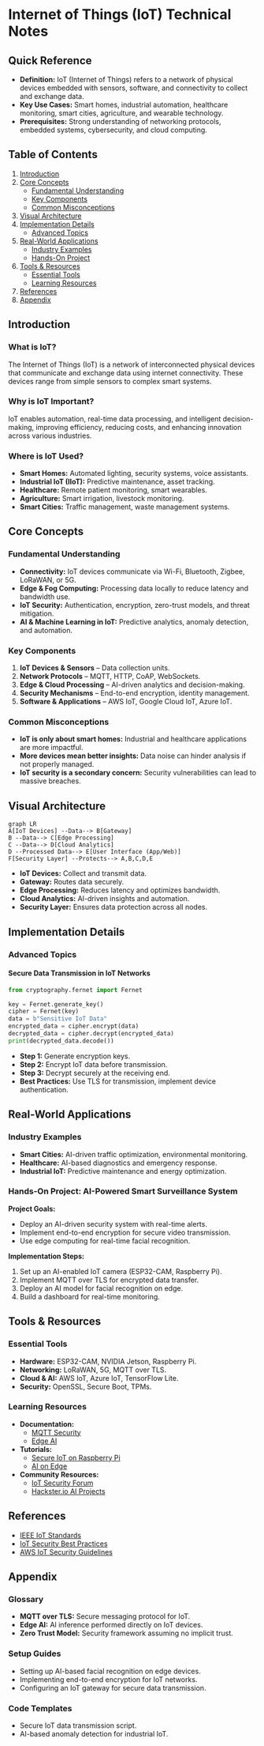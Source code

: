 # Internet of Things (IoT) Technical Notes
<!-- [An interconnected network of devices, sensors, and systems exchanging data in real time over the internet.] -->

## Quick Reference
- **Definition:** IoT (Internet of Things) refers to a network of physical devices embedded with sensors, software, and connectivity to collect and exchange data.
- **Key Use Cases:** Smart homes, industrial automation, healthcare monitoring, smart cities, agriculture, and wearable technology.
- **Prerequisites:** Strong understanding of networking protocols, embedded systems, cybersecurity, and cloud computing.

## Table of Contents
1. [Introduction](#introduction)
2. [Core Concepts](#core-concepts)
   - [Fundamental Understanding](#fundamental-understanding)
   - [Key Components](#key-components)
   - [Common Misconceptions](#common-misconceptions)
3. [Visual Architecture](#visual-architecture)
4. [Implementation Details](#implementation-details)
   - [Advanced Topics](#advanced-topics)
5. [Real-World Applications](#real-world-applications)
   - [Industry Examples](#industry-examples)
   - [Hands-On Project](#hands-on-project)
6. [Tools & Resources](#tools--resources)
   - [Essential Tools](#essential-tools)
   - [Learning Resources](#learning-resources)
7. [References](#references)
8. [Appendix](#appendix)

## Introduction
### What is IoT?
The Internet of Things (IoT) is a network of interconnected physical devices that communicate and exchange data using internet connectivity. These devices range from simple sensors to complex smart systems.

### Why is IoT Important?
IoT enables automation, real-time data processing, and intelligent decision-making, improving efficiency, reducing costs, and enhancing innovation across various industries.

### Where is IoT Used?
- **Smart Homes:** Automated lighting, security systems, voice assistants.
- **Industrial IoT (IIoT):** Predictive maintenance, asset tracking.
- **Healthcare:** Remote patient monitoring, smart wearables.
- **Agriculture:** Smart irrigation, livestock monitoring.
- **Smart Cities:** Traffic management, waste management systems.

## Core Concepts
### Fundamental Understanding
- **Connectivity:** IoT devices communicate via Wi-Fi, Bluetooth, Zigbee, LoRaWAN, or 5G.
- **Edge & Fog Computing:** Processing data locally to reduce latency and bandwidth use.
- **IoT Security:** Authentication, encryption, zero-trust models, and threat mitigation.
- **AI & Machine Learning in IoT:** Predictive analytics, anomaly detection, and automation.

### Key Components
1. **IoT Devices & Sensors** – Data collection units.
2. **Network Protocols** – MQTT, HTTP, CoAP, WebSockets.
3. **Edge & Cloud Processing** – AI-driven analytics and decision-making.
4. **Security Mechanisms** – End-to-end encryption, identity management.
5. **Software & Applications** – AWS IoT, Google Cloud IoT, Azure IoT.

### Common Misconceptions
- **IoT is only about smart homes:** Industrial and healthcare applications are more impactful.
- **More devices mean better insights:** Data noise can hinder analysis if not properly managed.
- **IoT security is a secondary concern:** Security vulnerabilities can lead to massive breaches.

## Visual Architecture
```mermaid
graph LR
A[IoT Devices] --Data--> B[Gateway]
B --Data--> C[Edge Processing]
C --Data--> D[Cloud Analytics]
D --Processed Data--> E[User Interface (App/Web)]
F[Security Layer] --Protects--> A,B,C,D,E
```
- **IoT Devices:** Collect and transmit data.
- **Gateway:** Routes data securely.
- **Edge Processing:** Reduces latency and optimizes bandwidth.
- **Cloud Analytics:** AI-driven insights and automation.
- **Security Layer:** Ensures data protection across all nodes.

## Implementation Details
### Advanced Topics
#### Secure Data Transmission in IoT Networks
```python
from cryptography.fernet import Fernet

key = Fernet.generate_key()
cipher = Fernet(key)
data = b"Sensitive IoT Data"
encrypted_data = cipher.encrypt(data)
decrypted_data = cipher.decrypt(encrypted_data)
print(decrypted_data.decode())
```
- **Step 1:** Generate encryption keys.
- **Step 2:** Encrypt IoT data before transmission.
- **Step 3:** Decrypt securely at the receiving end.
- **Best Practices:** Use TLS for transmission, implement device authentication.

## Real-World Applications
### Industry Examples
- **Smart Cities:** AI-driven traffic optimization, environmental monitoring.
- **Healthcare:** AI-based diagnostics and emergency response.
- **Industrial IoT:** Predictive maintenance and energy optimization.

### Hands-On Project: AI-Powered Smart Surveillance System
**Project Goals:**
- Deploy an AI-driven security system with real-time alerts.
- Implement end-to-end encryption for secure video transmission.
- Use edge computing for real-time facial recognition.

**Implementation Steps:**
1. Set up an AI-enabled IoT camera (ESP32-CAM, Raspberry Pi).
2. Implement MQTT over TLS for encrypted data transfer.
3. Deploy an AI model for facial recognition on edge.
4. Build a dashboard for real-time monitoring.

## Tools & Resources
### Essential Tools
- **Hardware:** ESP32-CAM, NVIDIA Jetson, Raspberry Pi.
- **Networking:** LoRaWAN, 5G, MQTT over TLS.
- **Cloud & AI:** AWS IoT, Azure IoT, TensorFlow Lite.
- **Security:** OpenSSL, Secure Boot, TPMs.

### Learning Resources
- **Documentation:**
  - [MQTT Security](https://mqtt.org/security/)
  - [Edge AI](https://developer.nvidia.com/edge-ai)
- **Tutorials:**
  - [Secure IoT on Raspberry Pi](https://www.raspberrypi.org/)
  - [AI on Edge](https://developer.nvidia.com/jetson)
- **Community Resources:**
  - [IoT Security Forum](https://iotsecurityfoundation.org/)
  - [Hackster.io AI Projects](https://www.hackster.io/)

## References
- [IEEE IoT Standards](https://standards.ieee.org/)
- [IoT Security Best Practices](https://www.owasp.org/)
- [AWS IoT Security Guidelines](https://aws.amazon.com/iot-core/security/)

## Appendix
### Glossary
- **MQTT over TLS:** Secure messaging protocol for IoT.
- **Edge AI:** AI inference performed directly on IoT devices.
- **Zero Trust Model:** Security framework assuming no implicit trust.

### Setup Guides
- Setting up AI-based facial recognition on edge devices.
- Implementing end-to-end encryption for IoT networks.
- Configuring an IoT gateway for secure data transmission.

### Code Templates
- Secure IoT data transmission script.
- AI-based anomaly detection for industrial IoT.

